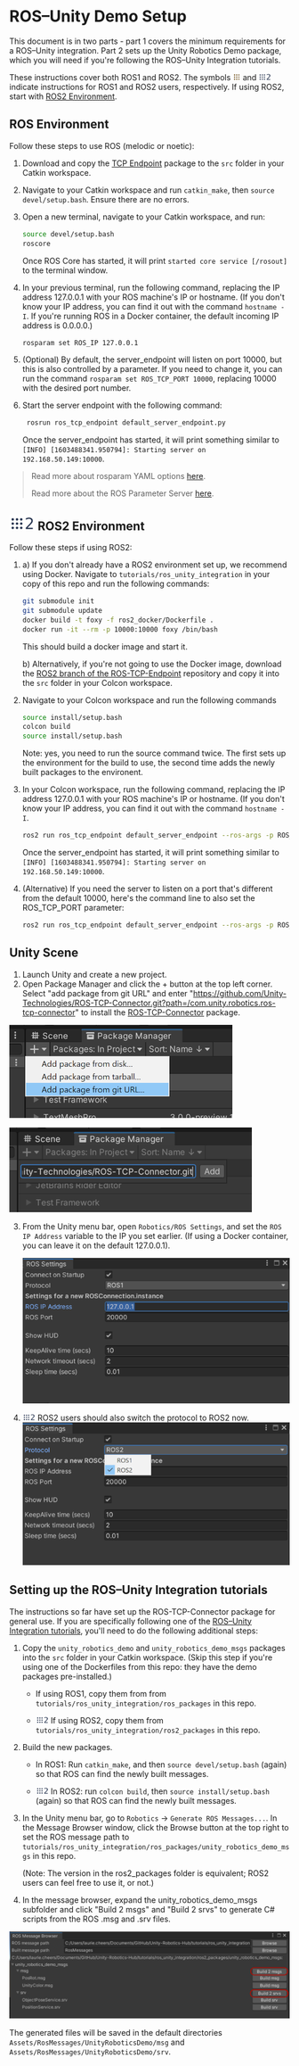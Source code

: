 # ROS–Unity Demo Setup

This document is in two parts - part 1 covers the minimum requirements for a ROS–Unity integration. Part 2 sets up the Unity Robotics Demo package, which you will need if you're following the ROS–Unity Integration tutorials.

These instructions cover both ROS1 and ROS2. The symbols <img src="images/ros1_icon.png" alt="ros1" width="14" height="14"/> and <img src="images/ros2_icon.png" alt="ros2" width="23" height="14"/> indicate instructions for ROS1 and ROS2 users, respectively. If using ROS2, start with [ROS2 Environment](setup.md#-ros2-environment).

## ROS Environment

Follow these steps to use ROS (melodic or noetic):

1. Download and copy the [TCP Endpoint](https://github.com/Unity-Technologies/ROS-TCP-Endpoint) package to the `src` folder in your Catkin workspace.

1. Navigate to your Catkin workspace and run `catkin_make`, then `source devel/setup.bash`. Ensure there are no errors.

1. Open a new terminal, navigate to your Catkin workspace, and run:

   ```bash
   source devel/setup.bash
   roscore
   ```

   Once ROS Core has started, it will print `started core service [/rosout]` to the terminal window.

5. In your previous terminal, run the following command, replacing the IP address 127.0.0.1 with your ROS machine's IP or hostname. (If you don't know your IP address, you can find it out with the command `hostname -I`. If you're running ROS in a Docker container, the default incoming IP address is 0.0.0.0.)
    ```bash
    rosparam set ROS_IP 127.0.0.1
    ```

6. (Optional) By default, the server_endpoint will listen on port 10000, but this is also controlled by a parameter. If you need to change it, you can run the command `rosparam set ROS_TCP_PORT 10000`, replacing 10000 with the desired port number.

7. Start the server endpoint with the following command:

   ```bash
    rosrun ros_tcp_endpoint default_server_endpoint.py
   ```

   Once the server_endpoint has started, it will print something similar to `[INFO] [1603488341.950794]: Starting server on 192.168.50.149:10000`.

> Read more about rosparam YAML options [here](http://wiki.ros.org/rosparam).
>
> Read more about the ROS Parameter Server [here](http://wiki.ros.org/Parameter%20Server).

## <img src="images/ros2_icon.png" alt="ros2" width="46" height="28"/> ROS2 Environment

Follow these steps if using ROS2:

1. 
   a) If you don't already have a ROS2 environment set up, we recommend using Docker. Navigate to `tutorials/ros_unity_integration` in your copy of this repo and run the following commands:

   ```bash
   git submodule init
   git submodule update
   docker build -t foxy -f ros2_docker/Dockerfile .
   docker run -it --rm -p 10000:10000 foxy /bin/bash
   ```
   
   This should build a docker image and start it.

   b) Alternatively, if you're not going to use the Docker image, download the [ROS2 branch of the ROS-TCP-Endpoint](https://github.com/Unity-Technologies/ROS-TCP-Endpoint/tree/ROS2) repository and copy it into the `src` folder in your Colcon workspace.

1. Navigate to your Colcon workspace and run the following commands
    ```bash
	source install/setup.bash
    colcon build
	source install/setup.bash
	```
	
	Note: yes, you need to run the source command twice. The first sets up the environment for the build to use, the second time adds the newly built packages to the environent.

5. In your Colcon workspace, run the following command, replacing the IP address 127.0.0.1 with your ROS machine's IP or hostname. (If you don't know your IP address, you can find it out with the command `hostname -I`.

	```bash
	ros2 run ros_tcp_endpoint default_server_endpoint --ros-args -p ROS_IP:=$(hostname -I)
    ```

   Once the server_endpoint has started, it will print something similar to `[INFO] [1603488341.950794]: Starting server on 192.168.50.149:10000`.

6. (Alternative) If you need the server to listen on a port that's different from the default 10000, here's the command line to also set the ROS_TCP_PORT parameter:

	```bash
	ros2 run ros_tcp_endpoint default_server_endpoint --ros-args -p ROS_IP:=127.0.0.1 -p ROS_TCP_PORT:=10000
	```

## Unity Scene
1. Launch Unity and create a new project.
2. Open Package Manager and click the + button at the top left corner. Select "add package from git URL" and enter "https://github.com/Unity-Technologies/ROS-TCP-Connector.git?path=/com.unity.robotics.ros-tcp-connector" to install the [ROS-TCP-Connector](https://github.com/Unity-Technologies/ROS-TCP-Connector) package.

  ![](images/add_package.png)

  ![](images/add_package_2.png)

3. From the Unity menu bar, open `Robotics/ROS Settings`, and set the `ROS IP Address` variable to the IP you set earlier. (If using a Docker container, you can leave it on the default 127.0.0.1).

	![](images/settings_ros_ip.png)

4. <img src="images/ros2_icon.png" alt="ros2" width="23" height="14"/> ROS2 users should also switch the protocol to ROS2 now.
	![](images/ros2_protocol.png)

## Setting up the ROS–Unity Integration tutorials

The instructions so far have set up the ROS-TCP-Connector package for general use. If you are specifically following one of the [ROS–Unity Integration tutorials](README.md), you'll need to do the following additional steps:

1. Copy the `unity_robotics_demo` and `unity_robotics_demo_msgs` packages into the `src` folder in your Catkin workspace. (Skip this step if you're using one of the Dockerfiles from this repo: they have the demo packages pre-installed.)

    - If using ROS1, copy them from from `tutorials/ros_unity_integration/ros_packages` in this repo.

    - <img src="images/ros2_icon.png" alt="ros2" width="23" height="14"/> If using ROS2, copy them from `tutorials/ros_unity_integration/ros2_packages` in this repo.

1. Build the new packages.

	- In ROS1: Run `catkin_make`, and then `source devel/setup.bash` (again) so that ROS can find the newly built messages.

    - <img src="images/ros2_icon.png" alt="ros2" width="23" height="14"/> In ROS2: run `colcon build`, then `source install/setup.bash` (again) so that ROS can find the newly built messages.

2. In the Unity menu bar, go to `Robotics` -> `Generate ROS Messages...`. In the Message Browser window, click the Browse button at the top right to set the ROS message path to `tutorials/ros_unity_integration/ros_packages/unity_robotics_demo_msgs` in this repo.

   (Note: The version in the ros2_packages folder is equivalent; ROS2 users can feel free to use it, or not.)

3. In the message browser, expand the unity_robotics_demo_msgs subfolder and click "Build 2 msgs" and "Build 2 srvs" to generate C# scripts from the ROS .msg and .srv files.

  ![](images/generate_messages_3.png)

  The generated files will be saved in the default directories `Assets/RosMessages/UnityRoboticsDemo/msg` and `Assets/RosMessages/UnityRoboticsDemo/srv`.
